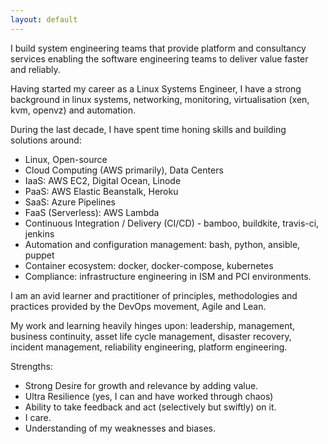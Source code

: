 ```yaml
---
layout: default
---
```


I build system engineering teams
that provide platform and consultancy services
enabling the software engineering teams to deliver value faster and reliably.

Having started my career as a Linux Systems Engineer, I have a strong background in linux systems, networking, monitoring, virtualisation (xen, kvm, openvz) and automation.

During the last decade, I have spent time honing skills and building solutions around:

- Linux, Open-source
- Cloud Computing (AWS primarily), Data Centers
- IaaS: AWS EC2, Digital Ocean, Linode
- PaaS: AWS Elastic Beanstalk, Heroku
- SaaS: Azure Pipelines
- FaaS (Serverless): AWS Lambda
- Continuous Integration / Delivery (CI/CD) - bamboo, buildkite, travis-ci, jenkins
- Automation and configuration management: bash, python, ansible, puppet
- Container ecosystem: docker, docker-compose, kubernetes
- Compliance: infrastructure engineering in ISM and PCI environments.

I am an avid learner and practitioner of principles, methodologies and practices provided by the DevOps movement, Agile and Lean.

My work and learning heavily hinges upon:
leadership, management, business continuity, asset life cycle management, disaster recovery, incident management, reliability engineering, platform engineering.

Strengths:

- Strong Desire for growth and relevance by adding value.
- Ultra Resilience (yes, I can and have worked through chaos)
- Ability to take feedback and act (selectively but swiftly) on it.
- I care.
- Understanding of my weaknesses and biases.
